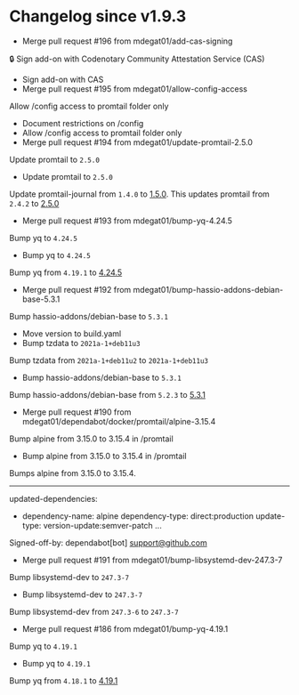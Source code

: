 # Changelog since v1.9.3
- Merge pull request #196 from mdegat01/add-cas-signing

🔒 Sign add-on with Codenotary Community Attestation Service (CAS) 
- Sign add-on with CAS 
- Merge pull request #195 from mdegat01/allow-config-access

Allow /config access to promtail folder only 
- Document restrictions on /config 
- Allow /config access to promtail folder only 
- Merge pull request #194 from mdegat01/update-promtail-2.5.0

Update promtail to `2.5.0` 
- Update promtail to `2.5.0`

Update promtail-journal from `1.4.0` to [1.5.0](https://github.com/mdegat01/promtail-journal/releases/tag/v1.5.0). This updates promtail from `2.4.2` to [2.5.0](https://github.com/grafana/loki/releases/tag/v2.5.0) 
- Merge pull request #193 from mdegat01/bump-yq-4.24.5

Bump yq to `4.24.5` 
- Bump yq to `4.24.5`

Bump yq from `4.19.1` to [4.24.5](https://github.com/mikefarah/yq/releases/tag/v4.24.5) 
- Merge pull request #192 from mdegat01/bump-hassio-addons-debian-base-5.3.1

Bump hassio-addons/debian-base to `5.3.1` 
- Move version to build.yaml 
- Bump tzdata to `2021a-1+deb11u3`

Bump tzdata from `2021a-1+deb11u2` to `2021a-1+deb11u3` 
- Bump hassio-addons/debian-base to `5.3.1`

Bump hassio-addons/debian-base from `5.2.3` to [5.3.1](https://github.com/hassio-addons/addon-debian-base/releases/tag/v5.3.1) 
- Merge pull request #190 from mdegat01/dependabot/docker/promtail/alpine-3.15.4

Bump alpine from 3.15.0 to 3.15.4 in /promtail 
- Bump alpine from 3.15.0 to 3.15.4 in /promtail

Bumps alpine from 3.15.0 to 3.15.4.

---
updated-dependencies:
- dependency-name: alpine
  dependency-type: direct:production
  update-type: version-update:semver-patch
...

Signed-off-by: dependabot[bot] <support@github.com> 
- Merge pull request #191 from mdegat01/bump-libsystemd-dev-247.3-7

Bump libsystemd-dev to `247.3-7` 
- Bump libsystemd-dev to `247.3-7`

Bump libsystemd-dev from `247.3-6` to `247.3-7` 
- Merge pull request #186 from mdegat01/bump-yq-4.19.1

Bump yq to `4.19.1` 
- Bump yq to `4.19.1`

Bump yq from `4.18.1` to [4.19.1](https://github.com/mikefarah/yq/releases/tag/v4.19.1) 
